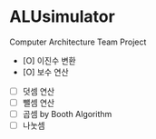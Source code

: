 # ALUsimulator
Computer Architecture Team Project

- [O] 이진수 변환
- [O] 보수 연산
- [ ] 덧셈 연산
- [ ] 뺄셈 연산
- [ ] 곱셈 by Booth Algorithm
- [ ] 나눗셈
